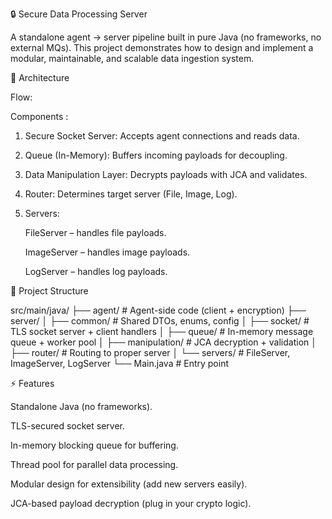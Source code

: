 🔒 Secure Data Processing Server

A standalone agent → server pipeline built in pure Java (no frameworks, no external MQs).
This project demonstrates how to design and implement a modular, maintainable, and scalable data ingestion system.

🚀 Architecture

Flow:

Components :

1) Secure Socket Server: Accepts agent connections and reads data.

2) Queue (In-Memory): Buffers incoming payloads for decoupling.

3) Data Manipulation Layer: Decrypts payloads with JCA and validates.

4) Router: Determines target server (File, Image, Log).

5) Servers:

      FileServer – handles file payloads.

      ImageServer – handles image payloads.

      LogServer – handles log payloads.


📂 Project Structure

src/main/java/
   ├── agent/                  # Agent-side code (client + encryption)
   ├── server/
   │    ├── common/            # Shared DTOs, enums, config
   │    ├── socket/            # TLS socket server + client handlers
   │    ├── queue/             # In-memory message queue + worker pool
   │    ├── manipulation/      # JCA decryption + validation
   │    ├── router/            # Routing to proper server
   │    └── servers/           # FileServer, ImageServer, LogServer
   └── Main.java               # Entry point


⚡ Features

Standalone Java (no frameworks).

TLS-secured socket server.

In-memory blocking queue for buffering.

Thread pool for parallel data processing.

Modular design for extensibility (add new servers easily).

JCA-based payload decryption (plug in your crypto logic).
